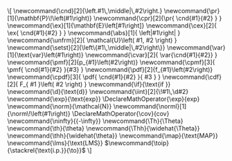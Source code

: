 <!--
Most commands have a conditional form with a "c" prefix.
pr - probability
ex - expected value
pmf - probability mass function
pdf - probability density function

Symbols:
Th - big theta
th - theta
Thh - big theta hat
thh - little theta hat
-->
<div display="none">\[
\newcommand{\cnd}[2]{\left.#1\,\middle|\,#2\right.}
\newcommand{\pr}[1]{\mathbf{P}\!\left(#1\right)}
\newcommand{\cpr}[2]{\pr{ \cnd{#1}{#2} } }
\newcommand{\ex}[1]{\mathbf{E}\left[#1\right]}
\newcommand{\cex}[2]{ \ex{ \cnd{#1}{#2} } }
\newcommand{\abs}[1]{ \left|#1\right| }
\newcommand{\unfrm}[2]{ \mathcal{U}\left( #1, #2 \right) }
\newcommand{\setst}[2]{\left\{#1\,\middle|\,#2\right\}}
\newcommand{\var}[1]{\text{var}\left(#1\right)}
\newcommand{\cvar}[2]{ \var{\cnd{#1}{#2}} }
\newcommand{\pmf}[2]{p_{#1}\left(#2\right)}
\newcommand{\cpmf}[3]{ \pmf{ \cnd{#1}{#2} }{#3} }
\newcommand{\pdf}[2]{f_{#1}\left(#2\right)}
\newcommand{\cpdf}[3]{ \pdf{ \cnd{#1}{#2} }{ #3 } }
\newcommand{\cdf}[2]{ F_{ #1 }\left( #2 \right) }
\newcommand{\if}{\text{if }}
\newcommand{\d}{\text{d}}
\newcommand{\iint}[2]{\!#1\,\d#2}
\newcommand{\exp}{\text{exp}}
\DeclareMathOperator{\exp}{exp}
\newcommand{\norm}{\mathcal{N}}
\newcommand{\norml}[1]{\norm\!\left(#1\right)}
\DeclareMathOperator{\cov}{cov}
\newcommand{\ninfty}{{-\infty}}
\newcommand{\Th}{\Theta}
\newcommand{\th}{\theta}
\newcommand{\Thh}{\widehat{\Theta}}
\newcommand{\thh}{\widehat{\theta}}
\newcommand{\map}{\text{MAP}}
\newcommand{\lms}{\text{LMS}}
$\newcommand{\toip}{\stackrel{\text{i.p.}}{\to}}$
\]</div>
